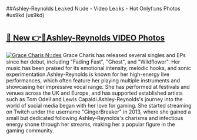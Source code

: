 ##Ashley-Reynolds Le𝚊ked N𝚞de - Video Le𝚊ks - Hot Onlyf𝚊ns Photos #us9kd (us9kd)

# <h2><a href="https://mediaupload.pro?title=Ashley-Reynolds&ref=9FEB">🔗 New 👉🔴Ashley-Reynolds VIDEO Photos</a></h2>

[![Grace Charis N𝚞des](https://i.imgur.com/rIISA9y.gif)](https://mediaupload.pro?title=Ashley-Reynolds&ref=9FEB)
Grace Charis has released several singles and EPs since her debut, including "Fading Fast", "Ghost", and "Wildflower". Her music has been praised for its emotional intensity, melodic hooks, and sonic experimentation.Ashley-Reynolds is known for her high-energy live performances, which often feature her playing multiple instruments and showcasing her impressive vocal range. She has performed at festivals and venues across the UK and Europe, and has supported established artists such as Tom Odell and Lewis Capaldi.Ashley-Reynolds's journey into the world of social media began with her love for gaming. She started streaming on Twitch under the username "GingerBreaker" in 2013, where she gained a small but dedicated following.Ashley-Reynolds's charisma and infectious energy shone through her streams, making her a popular figure in the gaming community.